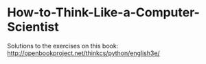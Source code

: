 # How-to-Think-Like-a-Computer-Scientist
Solutions to the exercises on this book: http://openbookproject.net/thinkcs/python/english3e/
